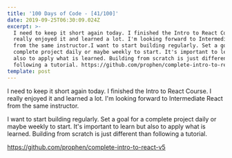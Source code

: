 ```yaml
---
title: '100 Days of Code - [41/100]'
date: 2019-09-25T06:30:09.024Z
excerpt: >-
  I need to keep it short again today. I finished the Intro to React Course. I
  really enjoyed it and learned a lot. I'm looking forward to Intermediate React
  from the same instructor.I want to start building regularly. Set a goal for a
  complete project daily or maybe weekly to start. It's important to learn but
  also to apply what is learned. Building from scratch is just different than
  following a tutorial. https://github.com/prophen/complete-intro-to-react-v5
template: post
---
```

I need to keep it short again today. I finished the Intro to React Course. I really enjoyed it and learned a lot. I'm looking forward to Intermediate React from the same instructor.

I want to start building regularly. Set a goal for a complete project daily or maybe weekly to start. It's important to learn but also to apply what is learned. Building from scratch is just different than following a tutorial. 

https://github.com/prophen/complete-intro-to-react-v5
